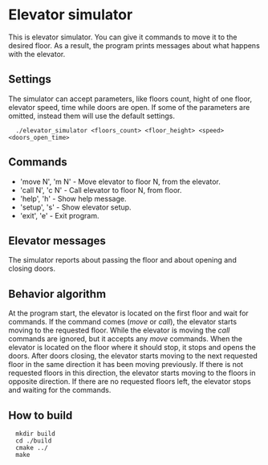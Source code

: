 # Elevator simulator
This is elevator simulator. You can give it commands to move it to the desired floor. 
As a result, the program prints messages about what happens with the elevator.

## Settings
The simulator can accept parameters, like floors count, hight of one floor, elevator speed, time while doors are open.
If some of the parameters are omitted, instead them will use the default settings.
```
  ./elevator_simulator <floors_count> <floor_height> <speed> <doors_open_time>
```
  
## Commands
 - 'move N', 'm N' - Move elevator to floor N, from the elevator.
 - 'call N', 'c N' - Call elevator to floor N, from floor.
 - 'help', 'h'     - Show help message.
 - 'setup', 's'    - Show elevator setup.
 - 'exit', 'e'     - Exit program.
 
## Elevator messages
The simulator reports about passing the floor and about opening and closing doors.
  
## Behavior algorithm
At the program start, the elevator is located on the first floor and wait for commands. If the command comes (*move* or *call*), the elevator starts moving to the requested floor. While the elevator is moving the *call* commands are ignored, but it accepts any *move* commands. When the elevator is located on the floor where it should stop, it stops and opens the doors. After doors closing, the elevator starts moving to the next requested floor in the same direction it has been moving previously. If there is not requested floors in this direction, the elevator starts moving to the floors in opposite direction. If there are no requested floors left, the elevator stops and waiting for the commands.

## How to build
```
  mkdir build
  cd ./build
  cmake ../
  make
```
